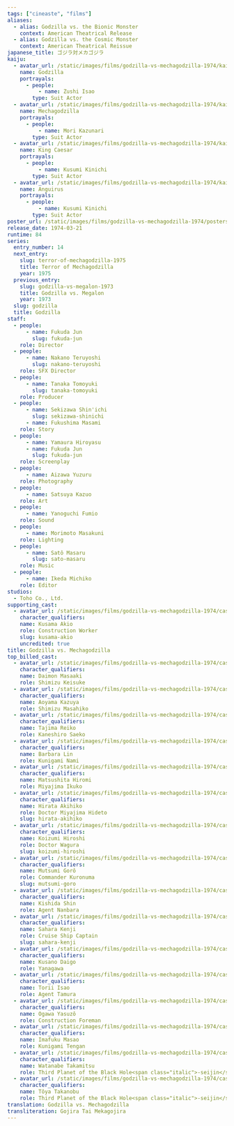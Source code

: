 ```yaml
---
tags: ["cineaste", "films"]
aliases:
  - alias: Godzilla vs. the Bionic Monster
    context: American Theatrical Release
  - alias: Godzilla vs. the Cosmic Monster
    context: American Theatrical Reissue
japanese_title: ゴジラ対メカゴジラ
kaiju:
  - avatar_url: /static/images/films/godzilla-vs-mechagodzilla-1974/kaiju-avatars/isao-zushi-0.jpg
    name: Godzilla
    portrayals:
      - people:
          - name: Zushi Isao
        type: Suit Actor
  - avatar_url: /static/images/films/godzilla-vs-mechagodzilla-1974/kaiju-avatars/kazunari-mori-0.jpg
    name: Mechagodzilla
    portrayals:
      - people:
          - name: Mori Kazunari
        type: Suit Actor
  - avatar_url: /static/images/films/godzilla-vs-mechagodzilla-1974/kaiju-avatars/kinichi-kusumi-1.jpg
    name: King Caesar
    portrayals:
      - people:
          - name: Kusumi Kinichi
        type: Suit Actor
  - avatar_url: /static/images/films/godzilla-vs-mechagodzilla-1974/kaiju-avatars/kinichi-kusumi-0.jpg
    name: Anguirus
    portrayals:
      - people:
          - name: Kusumi Kinichi
        type: Suit Actor
poster_url: /static/images/films/godzilla-vs-mechagodzilla-1974/posters/poster.jpg
release_date: 1974-03-21
runtime: 84
series:
  entry_number: 14
  next_entry:
    slug: terror-of-mechagodzilla-1975
    title: Terror of Mechagodzilla
    year: 1975
  previous_entry:
    slug: godzilla-vs-megalon-1973
    title: Godzilla vs. Megalon
    year: 1973
  slug: godzilla
  title: Godzilla
staff:
  - people:
      - name: Fukuda Jun
        slug: fukuda-jun
    role: Director
  - people:
      - name: Nakano Teruyoshi
        slug: nakano-teruyoshi
    role: SFX Director
  - people:
      - name: Tanaka Tomoyuki
        slug: tanaka-tomoyuki
    role: Producer
  - people:
      - name: Sekizawa Shin'ichi
        slug: sekizawa-shinichi
      - name: Fukushima Masami
    role: Story
  - people:
      - name: Yamaura Hiroyasu
      - name: Fukuda Jun
        slug: fukuda-jun
    role: Screenplay
  - people:
      - name: Aizawa Yuzuru
    role: Photography
  - people:
      - name: Satsuya Kazuo
    role: Art
  - people:
      - name: Yanoguchi Fumio
    role: Sound
  - people:
      - name: Morimoto Masakuni
    role: Lighting
  - people:
      - name: Satô Masaru
        slug: sato-masaru
    role: Music
  - people:
      - name: Ikeda Michiko
    role: Editor
studios:
  - Toho Co., Ltd.
supporting_cast:
  - avatar_url: /static/images/films/godzilla-vs-mechagodzilla-1974/cast-avatars/akio-kusama-0.jpg
    character_qualifiers:
    name: Kusama Akio
    role: Construction Worker
    slug: kusama-akio
    uncredited: true
title: Godzilla vs. Mechagodzilla
top_billed_cast:
  - avatar_url: /static/images/films/godzilla-vs-mechagodzilla-1974/cast-avatars/masaaki-daimon-0.jpg
    character_qualifiers:
    name: Daimon Masaaki
    role: Shimizu Keisuke
  - avatar_url: /static/images/films/godzilla-vs-mechagodzilla-1974/cast-avatars/kazuya-aoyama-0.jpg
    character_qualifiers:
    name: Aoyama Kazuya
    role: Shimizu Masahiko
  - avatar_url: /static/images/films/godzilla-vs-mechagodzilla-1974/cast-avatars/reiko-tajima-0.jpg
    character_qualifiers:
    name: Tajima Reiko
    role: Kaneshiro Saeko
  - avatar_url: /static/images/films/godzilla-vs-mechagodzilla-1974/cast-avatars/barbara-lin-0.jpg
    character_qualifiers:
    name: Barbara Lin
    role: Kunigami Nami
  - avatar_url: /static/images/films/godzilla-vs-mechagodzilla-1974/cast-avatars/hiromi-matsushita-0.jpg
    character_qualifiers:
    name: Matsushita Hiromi
    role: Miyajima Ikuko
  - avatar_url: /static/images/films/godzilla-vs-mechagodzilla-1974/cast-avatars/akihiko-hirata-0.jpg
    character_qualifiers:
    name: Hirata Akihiko
    role: Doctor Miyajima Hideto
    slug: hirata-akihiko
  - avatar_url: /static/images/films/godzilla-vs-mechagodzilla-1974/cast-avatars/hiroshi-koizumi-0.jpg
    character_qualifiers:
    name: Koizumi Hiroshi
    role: Doctor Wagura
    slug: koizumi-hiroshi
  - avatar_url: /static/images/films/godzilla-vs-mechagodzilla-1974/cast-avatars/goro-mutsumi-0.jpg
    character_qualifiers:
    name: Mutsumi Gorô
    role: Commander Kuronuma
    slug: mutsumi-goro
  - avatar_url: /static/images/films/godzilla-vs-mechagodzilla-1974/cast-avatars/shin-kishida-0.jpg
    character_qualifiers:
    name: Kishida Shin
    role: Agent Nanbara
  - avatar_url: /static/images/films/godzilla-vs-mechagodzilla-1974/cast-avatars/kenji-sahara-0.jpg
    character_qualifiers:
    name: Sahara Kenji
    role: Cruise Ship Captain
    slug: sahara-kenji
  - avatar_url: /static/images/films/godzilla-vs-mechagodzilla-1974/cast-avatars/daigo-kusano-0.jpg
    character_qualifiers:
    name: Kusano Daigo
    role: Yanagawa
  - avatar_url: /static/images/films/godzilla-vs-mechagodzilla-1974/cast-avatars/isao-torii-0.jpg
    character_qualifiers:
    name: Torii Isao
    role: Agent Tamura
  - avatar_url: /static/images/films/godzilla-vs-mechagodzilla-1974/cast-avatars/yasuzo-ogawa-0.jpg
    character_qualifiers:
    name: Ogawa Yasuzô
    role: Construction Foreman
  - avatar_url: /static/images/films/godzilla-vs-mechagodzilla-1974/cast-avatars/masao-imafuku-0.jpg
    character_qualifiers:
    name: Imafuku Masao
    role: Kunigami Tengan
  - avatar_url: /static/images/films/godzilla-vs-mechagodzilla-1974/cast-avatars/takamitsu-watanabe-0.jpg
    character_qualifiers:
    name: Watanabe Takamitsu
    role: Third Planet of the Black Hole<span class="italic">-seijin</span>
  - avatar_url: /static/images/films/godzilla-vs-mechagodzilla-1974/cast-avatars/takanobu-toya-0.jpg
    character_qualifiers:
    name: Tôya Takanobu
    role: Third Planet of the Black Hole<span class="italic">-seijin</span>
translation: Godzilla vs. Mechagodzilla
transliteration: Gojira Tai Mekagojira
---
```

